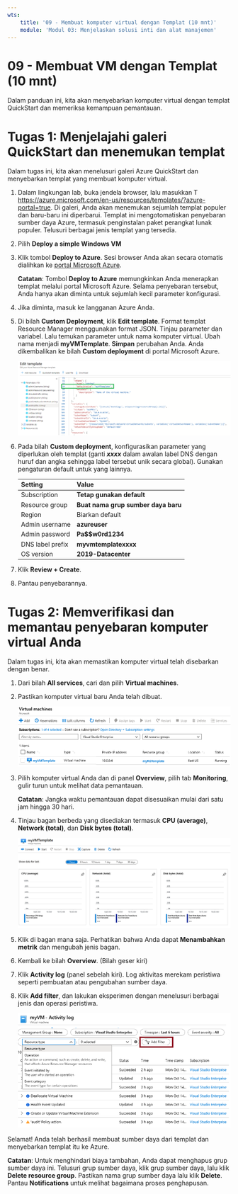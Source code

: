 ```yaml
---
wts:
    title: '09 - Membuat komputer virtual dengan Templat (10 mnt)'
    module: 'Modul 03: Menjelaskan solusi inti dan alat manajemen'
---
```

# 09 - Membuat VM dengan Templat (10 mnt)

Dalam panduan ini, kita akan menyebarkan komputer virtual dengan templat QuickStart dan memeriksa kemampuan pemantauan.

# Tugas 1: Menjelajahi galeri QuickStart dan menemukan templat 

Dalam tugas ini, kita akan menelusuri galeri Azure QuickStart dan menyebarkan templat yang membuat komputer virtual. 

1. Dalam lingkungan lab, buka jendela browser, lalu masukkan T https://azure.microsoft.com/en-us/resources/templates/?azure-portal=true. Di galeri, Anda akan menemukan sejumlah templat populer dan baru-baru ini diperbarui. Templat ini mengotomatiskan penyebaran sumber daya Azure, termasuk penginstalan paket perangkat lunak populer. Telusuri berbagai jenis templat yang tersedia.

3. Pilih **Deploy a simple Windows VM**

4. Klik tombol **Deploy to Azure**. Sesi browser Anda akan secara otomatis dialihkan ke [portal Microsoft Azure](http://portal.azure.com/).

    **Catatan**: Tombol **Deploy to Azure** memungkinkan Anda menerapkan templat melalui portal Microsoft Azure. Selama penyebaran tersebut, Anda hanya akan diminta untuk sejumlah kecil parameter konfigurasi. 

5. Jika diminta, masuk ke langganan Azure Anda.

6. Di bilah **Custom Deployment**, klik **Edit template**. Format templat Resource Manager menggunakan format JSON. Tinjau parameter dan variabel.  Lalu temukan parameter untuk nama komputer virtual. Ubah nama menjadi **myVMTemplate**. **Simpan** perubahan Anda. Anda dikembalikan ke bilah **Custom deployment** di portal Microsoft Azure.

    ![Cuplikan layar template dengan perubahan nama komputer virtual yang disorot.](../images/0901.png)

7. Pada bilah **Custom deployment**, konfigurasikan parameter yang diperlukan oleh templat (ganti ***xxxx*** dalam awalan label DNS dengan huruf dan angka sehingga label tersebut unik secara global). Gunakan pengaturan default untuk yang lainnya. 

    | Setting| Value|
    |----|----|
    | Subscription | **Tetap gunakan default**|
    | Resource group | **Buat nama grup sumber daya baru** |
    | Region | Biarkan default |
    | Admin username | **azureuser** |
    | Admin password | **Pa$$w0rd1234** |
    | DNS label prefix | **myvmtemplatexxxx** |
    | OS version | **2019-Datacenter** |


9. Klik **Review + Create**.

10. Pantau penyebarannya. 

# Tugas 2: Memverifikasi dan memantau penyebaran komputer virtual Anda

Dalam tugas ini, kita akan memastikan komputer virtual telah disebarkan dengan benar. 

1. Dari bilah **All services**, cari dan pilih **Virtual machines**.

2. Pastikan komputer virtual baru Anda telah dibuat. 

    ![Cuplikan layar halaman komputer virtual. Komputer virtual baru ditampilkan dan sedang berjalan.](../images/0902.png)

3. Pilih komputer virtual Anda dan di panel **Overview**, pilih tab **Monitoring**, gulir turun untuk melihat data pemantauan.

    **Catatan**: Jangka waktu pemantauan dapat disesuaikan mulai dari satu jam hingga 30 hari.

4. Tinjau bagan berbeda yang disediakan termasuk **CPU (average)**, **Network (total)**, dan **Disk bytes (total)**. 

    ![Cuplikan layar bagan pemantauan komputer virtual.](../images/0903.png)

5. Klik di bagan mana saja. Perhatikan bahwa Anda dapat **Menambahkan metrik** dan mengubah jenis bagan.

6. Kembali ke bilah **Overview**. (Bilah geser kiri)
7. Klik **Activity log** (panel sebelah kiri). Log aktivitas merekam peristiwa seperti pembuatan atau pengubahan sumber daya. 

8. Klik **Add filter**, dan lakukan eksperimen dengan menelusuri berbagai jenis dan operasi peristiwa. 

    ![Cuplikan layar halaman Tambahkan filter dengan jenis Peristiwa dipilih.](../images/0904.png)

Selamat! Anda telah berhasil membuat sumber daya dari templat dan menyebarkan templat itu ke Azure.

**Catatan**: Untuk menghindari biaya tambahan, Anda dapat menghapus grup sumber daya ini. Telusuri grup sumber daya, klik grup sumber daya, lalu klik **Delete resource group**. Pastikan nama grup sumber daya lalu klik **Delete**. Pantau **Notifications** untuk melihat bagaimana proses penghapusan.
